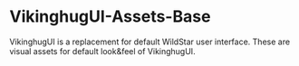 VikinghugUI-Assets-Base
=======================

VikinghugUI is a replacement for default WildStar user interface. These are visual assets for default look&amp;feel of VikinghugUI.

